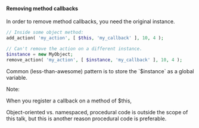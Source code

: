 #### Removing method callbacks

In order to remove method callbacks, you need the original instance.

```php
// Inside some object method:
add_action( 'my_action', [ $this, 'my_callback' ], 10, 4 );
```
<!-- .element: class="fragment" -->

```php
// Can't remove the action on a different instance.
$instance = new MyObject;
remove_action( 'my_action', [ $instance, 'my_callback' ], 10, 4 );
```
<!-- .element: class="fragment" -->

<!-- .element: class="fragment" -->Common (less-than-awesome) pattern is to store the `$instance` as a global variable.

Note:

When you register a callback on a method of $this,

Object-oriented vs. namespaced, procedural code is outside the scope of this talk, but this is another reason procedural code is preferable.

